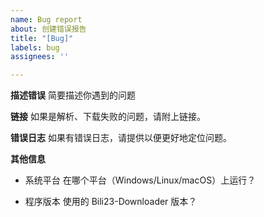 ```yaml
---
name: Bug report
about: 创建错误报告
title: "[Bug]"
labels: bug
assignees: ''

---
```


**描述错误**
简要描述你遇到的问题

**链接**
如果是解析、下载失败的问题，请附上链接。

**错误日志**
如果有错误日志，请提供以便更好地定位问题。

**其他信息**
 - 系统平台
在哪个平台（Windows/Linux/macOS）上运行？

 - 程序版本
使用的 Bili23-Downloader 版本？

